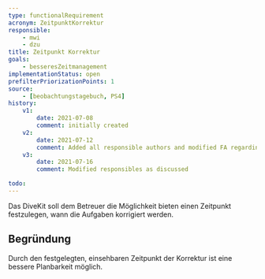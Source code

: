 ```yaml
---
type: functionalRequirement
acronym: ZeitpunktKorrektur
responsible:
    - mwi
    - dzu
title: Zeitpunkt Korrektur
goals:
    - besseresZeitmanagement
implementationStatus: open
prefilterPriorizationPoints: 1
source:
    - [beobachtungstagebuch, PS4]
history:
    v1:
        date: 2021-07-08
        comment: initially created
    v2:
        date: 2021-07-12
        comment: Added all responsible authors and modified FA regarding todo, added reason
    v3:
        date: 2021-07-16
        comment: Modified responsibles as discussed

todo:
---
```


Das DiveKit soll dem Betreuer die Möglichkeit bieten einen Zeitpunkt festzulegen, wann die Aufgaben korrigiert werden.

## Begründung
Durch den festgelegten, einsehbaren Zeitpunkt der Korrektur ist eine bessere Planbarkeit möglich.
